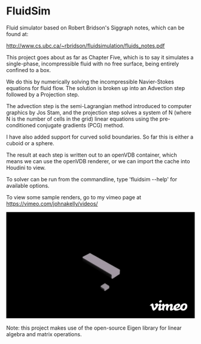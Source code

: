 FluidSim
========

Fluid simulator based on Robert Bridson's Siggraph notes, which can be found at:

http://www.cs.ubc.ca/~rbridson/fluidsimulation/fluids_notes.pdf


This project goes about as far as Chapter Five, which is to say it simulates a single-phase, incompressible fluid with no free surface, being entirely confined to a box.

We do this by numerically solving the incompressible Navier-Stokes equations for fluid flow. The solution is broken up into an Advection step followed by a Projection step.

The advection step is the semi-Lagrangian method introduced to computer graphics by Jos Stam, and the projection step solves a system of N (where N is the number of cells in the grid) linear equations using the pre-conditioned conjugate gradients (PCG) method.

I have also added support for curved solid boundaries. So far this is either a cuboid or a sphere.

The result at each step is written out to an openVDB container, which means we can use the openVDB renderer, or we can import the cache into Houdini to view.

To solver can be run from the commandline, type 'fluidsim --help' for available options.

To view some sample renders, go to my vimeo page at https://vimeo.com/johnakelly/videos/

![screenshot](https://raw.githubusercontent.com/aloyisus/FluidSim/master/rotating_paddle-high.gif)

Note: this project makes use of the open-source Eigen library for linear algebra and matrix operations.
